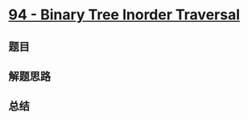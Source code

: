 # [94 - Binary Tree Inorder Traversal](https://leetcode.com/problems/binary-tree-inorder-traversal/)

## 题目


## 解题思路


## 总结


